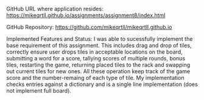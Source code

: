 GitHub URL where application resides:
https://mikeqrtll.github.io/assignments/assignment8/index.html

GitHub Repository:
https://github.com/mikeqrtll/mikeqrtll.github.io

Implemented Features and Status:
I was able to sucessfully implement the base requirement of this assignment. 
This includes drag and drop of tiles, correctly ensure user drops tiles in 
acceptable locations on the board, submitting a word for a score, tallying 
scores of multiple rounds, bonus tiles, restarting the game, returning placed 
tiles to the rack and swapping out current tiles for new ones. All these 
operation keep track of the game score and the number-remaing of each type 
of tile. My implementation checks entries against a dictionary and is a single 
line implementation (does not implement full board).